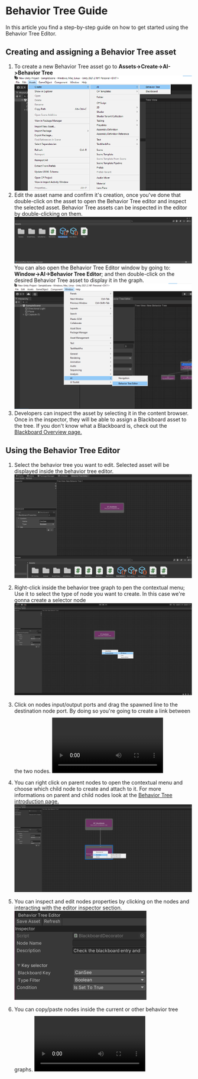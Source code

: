 # Behavior Tree Guide

In this article you find a step-by-step guide on how to get started using the Behavior Tree Editor.

## Creating and assigning a Behavior Tree asset

1. To create a new Behavior Tree asset go to <b>Assets->Create->AI->Behavior Tree</b> ![image](../images/Create%20Behavior%20Tree%20asset.png)
2. Edit the asset name and confirm it's creation, once you've done that double-click on the asset to open the Behavior Tree editor and inspect the selected asset. Behavior Tree assets can be inspected in the editor by double-clicking on them. ![image](../images/Created.png) You can also open the Behavior Tree Editor window by going to: <b>Window->AI->Behavior Tree Editor</b>; and then double-click on the desired Behavior Tree asset to display it in the graph. ![image](../images/Window-%20Behavior%20Tree%20Editor%20option.png)
3. Developers can inspect the asset by selecting it in the content browser. Once in the inspector, they will be able to assign a Blackboard asset to the tree. If you don't know what a Blackboard is, check out the [Blackboard Overview page.](blackboard.md)

## Using the Behavior Tree Editor

1. Select the behavior tree you want to edit. Selected asset will be displayed inside the behavior tree editor.![image](../images/SelectedAsset.png)

2. Right-click inside the behavior tree graph to pen the contextual menu; Use it to select the type of node you want to create. In this case we're gonna create a selector node ![image](../images/CreateNodeExample.png)

3. Click on nodes input/output ports and drag the spawned line to the destination node port. By doing so you're going to create a link between the two nodes.
<video src="../videos/CreateConnectionExample.mp4" controls title="Title" style="margin-top:10px; width:auto,height:auto"></video>

4. You can right click on parent nodes to open the contextual menu and choose which child node to create and attach to it. For more informations on parent and child nodes look at the [Behavior Tree introduction page.](../articles/behavior-tree.md)
![image](../images/CreateChildExample.png)

5. You can inspect and edit nodes properties by clicking on the nodes and interacting with the editor inspector section.
![mage](../images/EditNodesExample.png)

6. You can copy/paste nodes inside the current or other behavior tree graphs. 
<video src="../videos/CopyPasteExample.mp4" controls title="Title" style="margin-top:10px; width:auto,height:auto"></video>